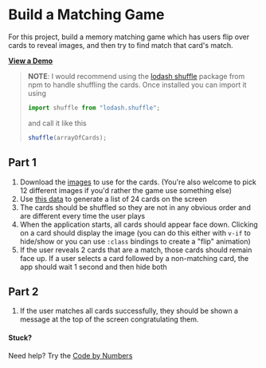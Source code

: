 # Build a Matching Game

For this project, build a memory matching game which has users flip over cards to reveal images, and then try to find match that card's match.

[**View a Demo**](https://nss-vue-matching-game.web.app/)

> **NOTE**: I would recommend using the [lodash shuffle](https://www.npmjs.com/package/lodash.shuffle) package from npm to handle shuffling the cards. Once installed you can import it using
>
> ```js
> import shuffle from "lodash.shuffle";
> ```
>
> and call it like this
>
> ```js
> shuffle(arrayOfCards);
> ```

## Part 1

1. Download the [images](../assets/images.zip) to use for the cards. (You're also welcome to pick 12 different images if you'd rather the game use something else)
1. Use [this data](../assets/matching_game_data.js) to generate a list of 24 cards on the screen
1. The cards should be shuffled so they are not in any obvious order and are different every time the user plays
1. When the application starts, all cards should appear face down. Clicking on a card should display the image (you can do this either with `v-if` to hide/show or you can use `:class` bindings to create a "flip" animation)
1. If the user reveals 2 cards that are a match, those cards should remain face up. If a user selects a card followed by a non-matching card, the app should wait 1 second and then hide both

## Part 2

1. If the user matches all cards successfully, they should be shown a message at the top of the screen congratulating them.

#### Stuck?

Need help? Try the [Code by Numbers](./matching-game_CBN.md)

